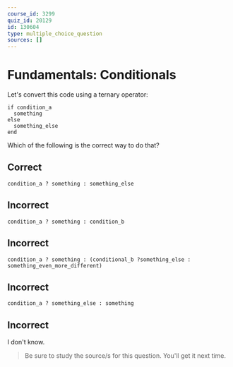 ```yaml
---
course_id: 3299
quiz_id: 20129
id: 130604
type: multiple_choice_question
sources: []
---
```


# Fundamentals: Conditionals

Let's convert this code using a ternary operator:

```
if condition_a
  something
else
  something_else
end
```

Which of the following is the correct way to do that?

## Correct

```
condition_a ? something : something_else
```

## Incorrect

```
condition_a ? something : condition_b
```

## Incorrect

```
condition_a ? something : (conditional_b ?something_else : something_even_more_different)
```

## Incorrect

```
condition_a ? something_else : something
```

## Incorrect

I don't know.

> Be sure to study the source/s for this question. You'll get it next time.
